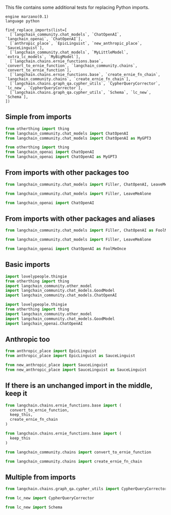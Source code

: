 This file contains some additional tests for replacing Python imports.

```grit
engine marzano(0.1)
language python

find_replace_imports(list=[
  [`langchain_community.chat_models`, `ChatOpenAI`, `langchain_openai`, `ChatOpenAI`],
  [`anthropic_place`, `EpicLinguist`, `new_anthropic_place`, `SauceLinguist`],
  [`langchain_community.chat_models`, `MyLittleModel`, `extra_lc_models`, `MyBigModel`],
  [`langchain.chains.ernie_functions.base`, `convert_to_ernie_function`, `langchain_community.chains`, `convert_to_ernie_function`],
  [`langchain.chains.ernie_functions.base`, `create_ernie_fn_chain`, `langchain_community.chains`, `create_ernie_fn_chain`],
  [`langchain.chains.graph_qa.cypher_utils`, `CypherQueryCorrector`, `lc_new`, `CypherQueryCorrector`],
  [`langchain.chains.graph_qa.cypher_utils`, `Schema`, `lc_new`, `Schema`],
])
```

## Simple from imports

```py
from otherthing import thing
from langchain_community.chat_models import ChatOpenAI
from langchain_community.chat_models import ChatOpenAI as MyGPT3
```

```py
from otherthing import thing
from langchain_openai import ChatOpenAI
from langchain_openai import ChatOpenAI as MyGPT3
```

## From imports with other packages too

```py
from langchain_community.chat_models import Filler, ChatOpenAI, LeaveMeAlone
```

```py
from langchain_community.chat_models import Filler, LeaveMeAlone

from langchain_openai import ChatOpenAI
```

## From imports with other packages and aliases

```py
from langchain_community.chat_models import Filler, ChatOpenAI as FoolMeOnce, LeaveMeAlone

```

```py
from langchain_community.chat_models import Filler, LeaveMeAlone

from langchain_openai import ChatOpenAI as FoolMeOnce
```

## Basic imports

```py
import lovelypeople.thingie
from otherthing import thing
import langchain_community.other_model
import langchain_community.chat_models.GoodModel
import langchain_community.chat_models.ChatOpenAI
```

```py
import lovelypeople.thingie
from otherthing import thing
import langchain_community.other_model
import langchain_community.chat_models.GoodModel
import langchain_openai.ChatOpenAI
```

## Anthropic too

```py
from anthropic_place import EpicLinguist
from anthropic_place import EpicLinguist as SauceLinguist
```

```py
from new_anthropic_place import SauceLinguist
from new_anthropic_place import SauceLinguist as SauceLinguist
```

## If there is an unchanged import in the middle, keep it

```py
from langchain.chains.ernie_functions.base import (
  convert_to_ernie_function,
  keep_this,
  create_ernie_fn_chain
)
```

```py
from langchain.chains.ernie_functions.base import (
  keep_this
)

from langchain_community.chains import convert_to_ernie_function

from langchain_community.chains import create_ernie_fn_chain
```

## Multiple from imports

```py
from langchain.chains.graph_qa.cypher_utils import CypherQueryCorrector, Schema
```

```py
from lc_new import CypherQueryCorrector

from lc_new import Schema
```

<!-- ## Multiple from imports

It should handle cleaning up two different ones:

```py
from langchain.chains.ernie_functions.base import (
  convert_to_ernie_function,
  create_ernie_fn_chain,
)
```

```py
from langchain_community.chains import convert_to_ernie_function

from langchain_community.chains import create_ernie_fn_chain
``` -->
